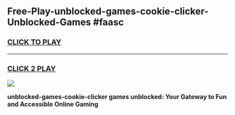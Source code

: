 
## Free-Play-unblocked-games-cookie-clicker-Unblocked-Games #faasc
<h3>
<a href="https://news.freeplayer.one?title=unblocked-games-cookie-clicker&ref=8M">CLICK TO PLAY</a></h3>
<hr>

<h3>
<a href="https://news.freeplayer.one?title=unblocked-games-cookie-clicker&ref=8M">CLICK 2 PLAY</a>
  
</h3>

<a href="https://news.freeplayer.one?title=unblocked-games-cookie-clicker&ref=8M"><img src="https://clearcache.store/games.png"></a>


**unblocked-games-cookie-clicker games unblocked: Your Gateway to Fun and Accessible Online Gaming**

